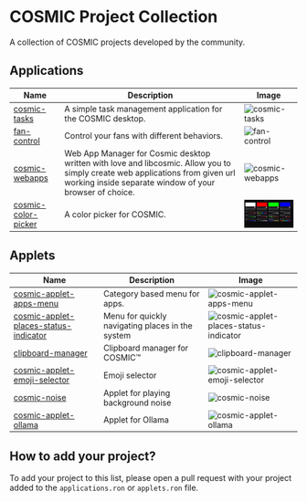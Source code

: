 # COSMIC Project Collection
A collection of COSMIC projects developed by the community.

## Applications
| Name | Description | Image |
|---|---|---|
| [cosmic-tasks](https://github.com/edfloreshz/cosmic-tasks) | A simple task management application for the COSMIC desktop. | <img src="https://raw.githubusercontent.com/edfloreshz/cosmic-tasks/main/res/screenshots/window-light.png" alt="cosmic-tasks" width="200"/> |
| [fan-control](https://github.com/wiiznokes/fan-control) | Control your fans with different behaviors. | <img src="https://media.githubusercontent.com/media/wiiznokes/fan-control/master/res/screenshots/app.png" alt="fan-control" width="200"/> |
| [cosmic-webapps](https://github.com/elevenhsoft/WebApps) | Web App Manager for Cosmic desktop written with love and libcosmic. Allow you to simply create web applications from given url working inside separate window of your browser of choice. | <img src="https://raw.githubusercontent.com/elevenhsoft/WebApps/0.3.5/res/screenshots/window-dark.png" alt="cosmic-webapps" width="200"/> |
| [cosmic-color-picker](https://github.com/PixelDoted/cosmic-color-picker) | A color picker for COSMIC. | <img src="https://raw.githubusercontent.com/PixelDoted/cosmic-color-picker/main/preview.png" alt="cosmic-color-picker" width="200"/> |

## Applets
| Name | Description | Image |
|---|---|---|
| [cosmic-applet-apps-menu](https://github.com/leb-kuchen/cosmic-applet-apps-menu) | Category based menu for apps. | <img src="https://preview.redd.it/here-there-are-cosmics-version-of-gnomes-popular-extension-v0-6q8jqqpeh9pc1.png?width=640&crop=smart&auto=webp&s=0f7f5e22e17ac565bc2a5365592da084f3f411cd" alt="cosmic-applet-apps-menu" width="200"/> |
| [cosmic-applet-places-status-indicator](https://github.com/leb-kuchen/cosmic-applet-places-status-indicator) | Menu for quickly navigating places in the system | <img src="https://preview.redd.it/here-there-are-cosmics-version-of-gnomes-popular-extension-v0-1vmlqqpeh9pc1.png?width=1920&format=png&auto=webp&s=fdfdffdb3e515a52651ab4e4c7496fc2ef686f7b" alt="cosmic-applet-places-status-indicator" width="200"/> |
| [clipboard-manager](https://github.com/wiiznokes/clipboard-manager) | Clipboard manager for COSMIC™ | <img src="https://media.githubusercontent.com/media/wiiznokes/clipboard-manager/master/res/screenshots/main_popup.png" alt="clipboard-manager" width="200"/> |
| [cosmic-applet-emoji-selector](https://github.com/leb-kuchen/cosmic-applet-emoji-selector) | Emoji selector | <img src="https://iili.io/JUazV7j.png" alt="cosmic-applet-emoji-selector" width="200"/> |
| [cosmic-noise](https://github.com/bq-wrongway/cosmic-noise) | Applet for playing background noise | <img src="" alt="cosmic-noise" width="200"/> |
| [cosmic-applet-ollama](https://github.com/elevenhsoft/cosmic-applet-ollama) | Applet for Ollama | <img src="https://github.com/elevenhsoft/cosmic-applet-ollama/blob/main/screenshots/chat.png" alt="cosmic-applet-ollama" width="200"/> |

## How to add your project?
To add your project to this list, please open a pull request with your project added to the `applications.ron` or `applets.ron` file.
